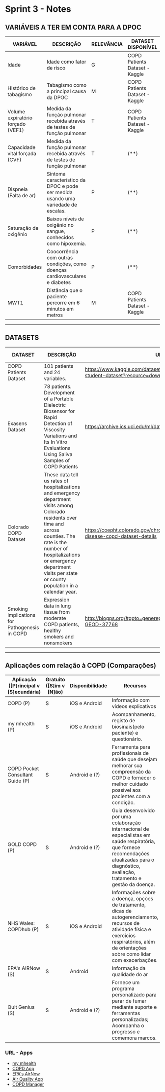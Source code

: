 # Sprint 3 - Notes 


## VARIÁVEIS A TER EM CONTA PARA A DPOC

VARIÁVEL                              | DESCRIÇÃO                                                                         | RELEVÂNCIA | DATASET DISPONÍVEL
---------------------------------     | --------------------------------------------------------------------------------- | ---------- | ------------------
Idade                                 | Idade como fator de risco                                                         | G          | COPD Patients Dataset - Kaggle
Histórico de tabagismo                | Tabagismo como a principal causa da DPOC                                          | M          | COPD Patients Dataset - Kaggle
Volume expiratório forçado (VEF1)     | Medida da função pulmonar recebida através de testes de função pulmonar           | T          | COPD Patients Dataset - Kaggle
Capacidade vital forçada (CVF)        | Medida da função pulmonar recebida através de testes de função pulmonar           | T          | (**)
Dispneia (Falta de ar)                | Sintoma característico da DPOC e pode ser medida usando uma variedade de escalas. | P          | (**)
Saturação de oxigênio                 | Baixos níveis de oxigênio no sangue, conhecidos como hipoxemia.                   | P          | (**)
Comorbidades                          | Coocorrência com outras condições, como doenças cardiovasculares e diabetes       | P          | (**)
MWT1                                  | Distância que o paciente percorre em 6 minutos em metros                          | M          | COPD Patients Dataset - Kaggle

-------------------------------
## DATASETS

DATASET               | DESCRIÇÃO                       | URL                                                                                    | TIPOS DE APLICAÇÃO 
----------------------|-------------------------------- | -------------------------------------------------------------------------------------- | ------------------
COPD Patients Dataset |  101 patients and 24 variables. | https://www.kaggle.com/datasets/prakharrathi25/copd-student-dataset?resource=download  | M
Exasens Dataset                                 | 78 patients. Development of a Portable Dielectric Biosensor for Rapid Detection of Viscosity Variations and Its In Vitro Evaluations Using Saliva Samples of COPD Patients                        | https://archive.ics.uci.edu/ml/datasets/Exasens | M , P
Colorado COPD Dataset                           | These data tell us rates of hospitalizations and emergency department visits among Colorado residents over time and across counties. The rate is the number of hospitalizations or emergency department visits per state or county population in a calendar year.    |  https://coepht.colorado.gov/chronic-obstructive-pulmonary-disease-copd-dataset-details   |      G
Smoking implications for Pathogenesis in COPD   | Expression data in lung tissue from moderate COPD patients, healthy smokers and nonsmokers   | http://biogps.org/#goto=genereport&id=1017&show_dataset=E-GEOD-37768 | P, T



-------------------------------
## Aplicações com relação à COPD (Comparações)

Aplicação ([P]rincipal v [S]ecundária)          | Gratuito ([S]im v [N]ão) | Disponibilidade |  Recursos
--------------------- | ---------------- | --------------- | -------------------
COPD (P)                 | S                | iOS e Android   | Informação com vídeos explicativos
my mhealth (P)            | S                | iOS e Android   | Acompanhamento, registo de biosinais(pelo paciente) e questionário.
COPD Pocket Consultant Guide (P) | S                 |  Android e (?)            |  Ferramenta para profissionais de saúde que desejam melhorar sua compreensão da COPD e fornecer o melhor cuidado possível aos pacientes com a condição.
GOLD COPD (P) |  S | Android e (?) | Guia desenvolvido por uma colaboração internacional de especialistas em saúde respiratória, que fornece recomendações atualizadas para o diagnóstico, avaliação, tratamento e gestão da doença.
NHS Wales: COPDhub (P) | S | iOS e Android | Informações sobre a doença, opções de tratamento, dicas de autogerenciamento, recursos de atividade física e exercícios respiratórios, além de orientações sobre como lidar com exacerbações.
EPA's AIRNow (S)         |S                 | Android         | Informação da qualidade do ar
Quit Genius (S) | S | Android e (?) | Fornece um programa personalizado para parar de fumar mediante suporte e ferramentas personalizadas; Acompanha o progresso e comemora marcos.



### URL - Apps
* [my mhealth](https://mymhealth-email-resources.s3.eu-west-2.amazonaws.com/media/copd/myCOPD+-+Short+Patient+Video+-+MYMC-%5B0009%5D%5BMAR%5D%5B20%5D.mp4)
* [COPD App](https://play.google.com/store/apps/details?id=com.focusmedica.ud.copd&hl=pt_PT)
* [EPA's AirNow](https://play.google.com/store/apps/details?id=com.saic.airnow&hl=en&gl=US&pli=1)
* [Air Quality App](https://apps.apple.com/us/app/air-quality-app-breezometer/id989623380)
* [COPD Manager](https://apps.apple.com/us/app/copd-manager/id875482616?platform=iphone)
